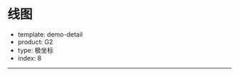 # 线图

- template: demo-detail
- product: G2
- type: 极坐标
- index: 8
----

<script>
var data = [{"x":0,"y":0},{"x":1,"y":0.0785},{"x":2,"y":0.1568},{"x":3,"y":0.2347},{"x":4,"y":0.3119},{"x":5,"y":0.3882},{"x":6,"y":0.4635},{"x":7,"y":0.5376},{"x":8,"y":0.6101},{"x":9,"y":0.681},{"x":10,"y":0.75},{"x":11,"y":0.817},{"x":12,"y":0.8817},{"x":13,"y":0.944},{"x":14,"y":1.0037},{"x":15,"y":1.0607},{"x":16,"y":1.1147},{"x":17,"y":1.1657},{"x":18,"y":1.2135},{"x":19,"y":1.258},{"x":20,"y":1.299},{"x":21,"y":1.3365},{"x":22,"y":1.3703},{"x":23,"y":1.4004},{"x":24,"y":1.4266},{"x":25,"y":1.4489},{"x":26,"y":1.4672},{"x":27,"y":1.4815},{"x":28,"y":1.4918},{"x":29,"y":1.4979},{"x":30,"y":1.5},{"x":31,"y":1.4979},{"x":32,"y":1.4918},{"x":33,"y":1.4815},{"x":34,"y":1.4672},{"x":35,"y":1.4489},{"x":36,"y":1.4266},{"x":37,"y":1.4004},{"x":38,"y":1.3703},{"x":39,"y":1.3365},{"x":40,"y":1.299},{"x":41,"y":1.258},{"x":42,"y":1.2135},{"x":43,"y":1.1657},{"x":44,"y":1.1147},{"x":45,"y":1.0607},{"x":46,"y":1.0037},{"x":47,"y":0.944},{"x":48,"y":0.8817},{"x":49,"y":0.817},{"x":50,"y":0.75},{"x":51,"y":0.681},{"x":52,"y":0.6101},{"x":53,"y":0.5376},{"x":54,"y":0.4635},{"x":55,"y":0.3882},{"x":56,"y":0.3119},{"x":57,"y":0.2347},{"x":58,"y":0.1568},{"x":59,"y":0.0785},{"x":60,"y":0},{"x":61,"y":0.0785},{"x":62,"y":0.1568},{"x":63,"y":0.2347},{"x":64,"y":0.3119},{"x":65,"y":0.3882},{"x":66,"y":0.4635},{"x":67,"y":0.5376},{"x":68,"y":0.6101},{"x":69,"y":0.681},{"x":70,"y":0.75},{"x":71,"y":0.817},{"x":72,"y":0.8817},{"x":73,"y":0.944},{"x":74,"y":1.0037},{"x":75,"y":1.0607},{"x":76,"y":1.1147},{"x":77,"y":1.1657},{"x":78,"y":1.2135},{"x":79,"y":1.258},{"x":80,"y":1.299},{"x":81,"y":1.3365},{"x":82,"y":1.3703},{"x":83,"y":1.4004},{"x":84,"y":1.4266},{"x":85,"y":1.4489},{"x":86,"y":1.4672},{"x":87,"y":1.4815},{"x":88,"y":1.4918},{"x":89,"y":1.4979},{"x":90,"y":1.5},{"x":91,"y":1.4979},{"x":92,"y":1.4918},{"x":93,"y":1.4815},{"x":94,"y":1.4672},{"x":95,"y":1.4489},{"x":96,"y":1.4266},{"x":97,"y":1.4004},{"x":98,"y":1.3703},{"x":99,"y":1.3365},{"x":100,"y":1.299},{"x":101,"y":1.258},{"x":102,"y":1.2135},{"x":103,"y":1.1657},{"x":104,"y":1.1147},{"x":105,"y":1.0607},{"x":106,"y":1.0037},{"x":107,"y":0.944},{"x":108,"y":0.8817},{"x":109,"y":0.817},{"x":110,"y":0.75},{"x":111,"y":0.681},{"x":112,"y":0.6101},{"x":113,"y":0.5376},{"x":114,"y":0.4635},{"x":115,"y":0.3882},{"x":116,"y":0.3119},{"x":117,"y":0.2347},{"x":118,"y":0.1568},{"x":119,"y":0.0785},{"x":120,"y":0},{"x":121,"y":0.0785},{"x":122,"y":0.1568},{"x":123,"y":0.2347},{"x":124,"y":0.3119},{"x":125,"y":0.3882},{"x":126,"y":0.4635},{"x":127,"y":0.5376},{"x":128,"y":0.6101},{"x":129,"y":0.681},{"x":130,"y":0.75},{"x":131,"y":0.817},{"x":132,"y":0.8817},{"x":133,"y":0.944},{"x":134,"y":1.0037},{"x":135,"y":1.0607},{"x":136,"y":1.1147},{"x":137,"y":1.1657},{"x":138,"y":1.2135},{"x":139,"y":1.258},{"x":140,"y":1.299},{"x":141,"y":1.3365},{"x":142,"y":1.3703},{"x":143,"y":1.4004},{"x":144,"y":1.4266},{"x":145,"y":1.4489},{"x":146,"y":1.4672},{"x":147,"y":1.4815},{"x":148,"y":1.4918},{"x":149,"y":1.4979},{"x":150,"y":1.5},{"x":151,"y":1.4979},{"x":152,"y":1.4918},{"x":153,"y":1.4815},{"x":154,"y":1.4672},{"x":155,"y":1.4489},{"x":156,"y":1.4266},{"x":157,"y":1.4004},{"x":158,"y":1.3703},{"x":159,"y":1.3365},{"x":160,"y":1.299},{"x":161,"y":1.258},{"x":162,"y":1.2135},{"x":163,"y":1.1657},{"x":164,"y":1.1147},{"x":165,"y":1.0607},{"x":166,"y":1.0037},{"x":167,"y":0.944},{"x":168,"y":0.8817},{"x":169,"y":0.817},{"x":170,"y":0.75},{"x":171,"y":0.681},{"x":172,"y":0.6101},{"x":173,"y":0.5376},{"x":174,"y":0.4635},{"x":175,"y":0.3882},{"x":176,"y":0.3119},{"x":177,"y":0.2347},{"x":178,"y":0.1568},{"x":179,"y":0.0785},{"x":180,"y":0},{"x":181,"y":0.0785},{"x":182,"y":0.1568},{"x":183,"y":0.2347},{"x":184,"y":0.3119},{"x":185,"y":0.3882},{"x":186,"y":0.4635},{"x":187,"y":0.5376},{"x":188,"y":0.6101},{"x":189,"y":0.681},{"x":190,"y":0.75},{"x":191,"y":0.817},{"x":192,"y":0.8817},{"x":193,"y":0.944},{"x":194,"y":1.0037},{"x":195,"y":1.0607},{"x":196,"y":1.1147},{"x":197,"y":1.1657},{"x":198,"y":1.2135},{"x":199,"y":1.258},{"x":200,"y":1.299},{"x":201,"y":1.3365},{"x":202,"y":1.3703},{"x":203,"y":1.4004},{"x":204,"y":1.4266},{"x":205,"y":1.4489},{"x":206,"y":1.4672},{"x":207,"y":1.4815},{"x":208,"y":1.4918},{"x":209,"y":1.4979},{"x":210,"y":1.5},{"x":211,"y":1.4979},{"x":212,"y":1.4918},{"x":213,"y":1.4815},{"x":214,"y":1.4672},{"x":215,"y":1.4489},{"x":216,"y":1.4266},{"x":217,"y":1.4004},{"x":218,"y":1.3703},{"x":219,"y":1.3365},{"x":220,"y":1.299},{"x":221,"y":1.258},{"x":222,"y":1.2135},{"x":223,"y":1.1657},{"x":224,"y":1.1147},{"x":225,"y":1.0607},{"x":226,"y":1.0037},{"x":227,"y":0.944},{"x":228,"y":0.8817},{"x":229,"y":0.817},{"x":230,"y":0.75},{"x":231,"y":0.681},{"x":232,"y":0.6101},{"x":233,"y":0.5376},{"x":234,"y":0.4635},{"x":235,"y":0.3882},{"x":236,"y":0.3119},{"x":237,"y":0.2347},{"x":238,"y":0.1568},{"x":239,"y":0.0785},{"x":240,"y":0},{"x":241,"y":0.0785},{"x":242,"y":0.1568},{"x":243,"y":0.2347},{"x":244,"y":0.3119},{"x":245,"y":0.3882},{"x":246,"y":0.4635},{"x":247,"y":0.5376},{"x":248,"y":0.6101},{"x":249,"y":0.681},{"x":250,"y":0.75},{"x":251,"y":0.817},{"x":252,"y":0.8817},{"x":253,"y":0.944},{"x":254,"y":1.0037},{"x":255,"y":1.0607},{"x":256,"y":1.1147},{"x":257,"y":1.1657},{"x":258,"y":1.2135},{"x":259,"y":1.258},{"x":260,"y":1.299},{"x":261,"y":1.3365},{"x":262,"y":1.3703},{"x":263,"y":1.4004},{"x":264,"y":1.4266},{"x":265,"y":1.4489},{"x":266,"y":1.4672},{"x":267,"y":1.4815},{"x":268,"y":1.4918},{"x":269,"y":1.4979},{"x":270,"y":1.5},{"x":271,"y":1.4979},{"x":272,"y":1.4918},{"x":273,"y":1.4815},{"x":274,"y":1.4672},{"x":275,"y":1.4489},{"x":276,"y":1.4266},{"x":277,"y":1.4004},{"x":278,"y":1.3703},{"x":279,"y":1.3365},{"x":280,"y":1.299},{"x":281,"y":1.258},{"x":282,"y":1.2135},{"x":283,"y":1.1657},{"x":284,"y":1.1147},{"x":285,"y":1.0607},{"x":286,"y":1.0037},{"x":287,"y":0.944},{"x":288,"y":0.8817},{"x":289,"y":0.817},{"x":290,"y":0.75},{"x":291,"y":0.681},{"x":292,"y":0.6101},{"x":293,"y":0.5376},{"x":294,"y":0.4635},{"x":295,"y":0.3882},{"x":296,"y":0.3119},{"x":297,"y":0.2347},{"x":298,"y":0.1568},{"x":299,"y":0.0785},{"x":300,"y":0},{"x":301,"y":0.0785},{"x":302,"y":0.1568},{"x":303,"y":0.2347},{"x":304,"y":0.3119},{"x":305,"y":0.3882},{"x":306,"y":0.4635},{"x":307,"y":0.5376},{"x":308,"y":0.6101},{"x":309,"y":0.681},{"x":310,"y":0.75},{"x":311,"y":0.817},{"x":312,"y":0.8817},{"x":313,"y":0.944},{"x":314,"y":1.0037},{"x":315,"y":1.0607},{"x":316,"y":1.1147},{"x":317,"y":1.1657},{"x":318,"y":1.2135},{"x":319,"y":1.258},{"x":320,"y":1.299},{"x":321,"y":1.3365},{"x":322,"y":1.3703},{"x":323,"y":1.4004},{"x":324,"y":1.4266},{"x":325,"y":1.4489},{"x":326,"y":1.4672},{"x":327,"y":1.4815},{"x":328,"y":1.4918},{"x":329,"y":1.4979},{"x":330,"y":1.5},{"x":331,"y":1.4979},{"x":332,"y":1.4918},{"x":333,"y":1.4815},{"x":334,"y":1.4672},{"x":335,"y":1.4489},{"x":336,"y":1.4266},{"x":337,"y":1.4004},{"x":338,"y":1.3703},{"x":339,"y":1.3365},{"x":340,"y":1.299},{"x":341,"y":1.258},{"x":342,"y":1.2135},{"x":343,"y":1.1657},{"x":344,"y":1.1147},{"x":345,"y":1.0607},{"x":346,"y":1.0037},{"x":347,"y":0.944},{"x":348,"y":0.8817},{"x":349,"y":0.817},{"x":350,"y":0.75},{"x":351,"y":0.681},{"x":352,"y":0.6101},{"x":353,"y":0.5376},{"x":354,"y":0.4635},{"x":355,"y":0.3882},{"x":356,"y":0.3119},{"x":357,"y":0.2347},{"x":358,"y":0.1568},{"x":359,"y":0.0785},{"x":360,"y":0}];
 
var chart = new G2.Chart({
  id: 'c1',
  width: 1000,
  height: 500
});
chart.source(data, {
  x: {
    tickCount: 13 // 设置 x 轴的刻度个数
  }
});
chart.coord('polar');
chart.axis('y', false); // 不显示 y 的坐标轴
chart.line().position('x*y').size(2).color('#ff8800');
chart.render();
</script>
